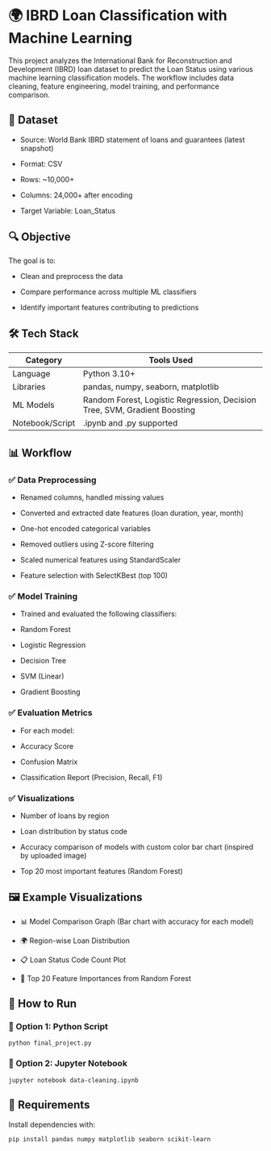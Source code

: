 # 🌍 IBRD Loan Classification with Machine Learning

This project analyzes the International Bank for Reconstruction and Development (IBRD) loan dataset to predict the Loan Status using various machine learning classification models. The workflow includes data cleaning, feature engineering, model training, and performance comparison.

## 📂 Dataset

* Source: World Bank IBRD statement of loans and guarantees (latest snapshot)

* Format: CSV

* Rows: ~10,000+

* Columns: 24,000+ after encoding

* Target Variable: Loan_Status


## 🔍 Objective

The goal is to:

* Clean and preprocess the data

* Compare performance across multiple ML classifiers

* Identify important features contributing to predictions


## 🛠️ Tech Stack

| Category         | Tools Used                                                                 |
|------------------|----------------------------------------------------------------------------|
| Language         | Python 3.10+                                                               |
| Libraries        | pandas, numpy, seaborn, matplotlib                                         |
| ML Models        | Random Forest, Logistic Regression, Decision Tree, SVM, Gradient Boosting  | 
| Notebook/Script  | .ipynb and .py supported                                                   | 



## 📊 Workflow

### ✅ Data Preprocessing

* Renamed columns, handled missing values

* Converted and extracted date features (loan duration, year, month)

* One-hot encoded categorical variables

* Removed outliers using Z-score filtering

* Scaled numerical features using StandardScaler

* Feature selection with SelectKBest (top 100)

### ✅ Model Training

* Trained and evaluated the following classifiers:

* Random Forest

* Logistic Regression

* Decision Tree

* SVM (Linear)

* Gradient Boosting

### ✅ Evaluation Metrics

* For each model:

* Accuracy Score

* Confusion Matrix

* Classification Report (Precision, Recall, F1)

### ✅ Visualizations

* Number of loans by region

* Loan distribution by status code

* Accuracy comparison of models with custom color bar chart (inspired by uploaded image)

* Top 20 most important features (Random Forest)


## 🖼️ Example Visualizations

* 📊 Model Comparison Graph (Bar chart with accuracy for each model)

* 🌍 Region-wise Loan Distribution

* 📋 Loan Status Code Count Plot

* 🌟 Top 20 Feature Importances from Random Forest


## 🚀 How to Run

### 🔹 Option 1: Python Script
```
python final_project.py
```

### 🔹 Option 2: Jupyter Notebook
```
jupyter notebook data-cleaning.ipynb
```


## 📌 Requirements

Install dependencies with:
```
pip install pandas numpy matplotlib seaborn scikit-learn
```
